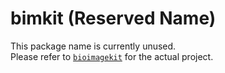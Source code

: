 # bimkit (Reserved Name)

This package name is currently unused.  
Please refer to [`bioimagekit`](https://pypi.org/project/bioimagekit/) for the actual project.
